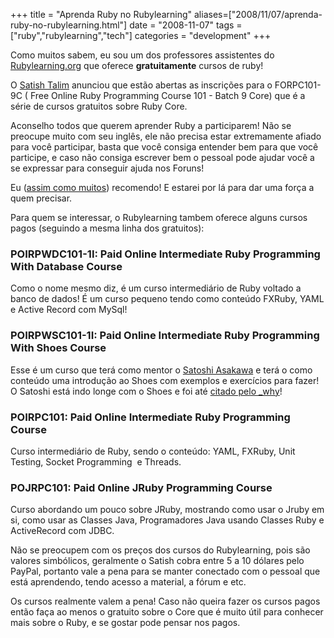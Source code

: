 +++
title = "Aprenda Ruby no Rubylearning"
aliases=["2008/11/07/aprenda-ruby-no-rubylearning.html"]
date = "2008-11-07"
tags = ["ruby","rubylearning","tech"]
categories = "development"
+++

Como muitos sabem, eu sou um dos professores assistentes do
[Rubylearning.org](http://rubylearning.org/class "") que oferece
**gratuitamente** cursos de ruby!

O [Satish Talim](http://www.workingwithrails.com/person/6778-satish-talim "")
anunciou que estão abertas as inscrições para o FORPC101-9C ( Free
Online Ruby Programming Course 101 - Batch 9 Core) que é a série de
cursos gratuitos sobre Ruby Core.

Aconselho todos que querem aprender Ruby a participarem! Não se
preocupe muito com seu inglês, ele não precisa estar extremamente
afiado para você participar, basta que você consiga entender bem para
que você participe, e caso não consiga escrever bem o pessoal pode
ajudar você a se expressar para conseguir ajuda nos Foruns!

Eu ([assim como muitos](http://rubylearning.com/satishtalim/ruby_course_graduates.html))
recomendo! E estarei por lá para dar uma força a quem precisar.

Para quem se interessar, o Rubylearning tambem oferece alguns cursos
pagos (seguindo a mesma linha dos gratuitos):

### POIRPWDC101-1I: Paid Online Intermediate Ruby Programming With Database Course

Como o nome mesmo diz, é um curso intermediário de Ruby voltado a
banco de dados! É um curso pequeno tendo como conteúdo FXRuby, YAML e
Active Record com MySql!

### POIRPWSC101-1I: Paid Online Intermediate Ruby Programming With Shoes Course

Esse é um curso que terá como mentor o
[Satoshi Asakawa](http://www.twitter.com/ashbb "") e terá o como conteúdo uma
introdução ao Shoes com exemplos e exercícios para fazer! O Satoshi
está indo longe com o Shoes e foi até
[citado pelo _why](http://newwws.shoooes.net/2008/09/27/the-ashbb-shoes-class.html "")!

### POIRPC101: Paid Online Intermediate Ruby Programming Course

Curso intermediário de Ruby, sendo o conteúdo: YAML, FXRuby, Unit Testing, Socket Programming  e Threads.

### POJRPC101: Paid Online JRuby Programming Course

Curso abordando um pouco sobre JRuby, mostrando como usar o Jruby em
si, como usar as Classes Java, Programadores Java usando Classes Ruby
e ActiveRecord com JDBC.

Não se preocupem com os preços dos cursos do Rubylearning, pois são
valores simbólicos, geralmente o Satish cobra entre 5 a 10 dólares
pelo PayPal, portanto vale a pena para se manter conectado com o
pessoal que está aprendendo, tendo acesso a material, a fórum e etc.

Os cursos realmente valem a pena! Caso não queira fazer os cursos
pagos então faça ao menos o gratuito sobre o Core que é muito útil
para conhecer mais sobre o Ruby, e se gostar pode pensar nos pagos.
